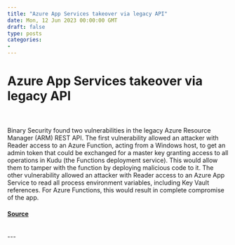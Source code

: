 ```yaml
---
title: "Azure App Services takeover via legacy API"
date: Mon, 12 Jun 2023 00:00:00 GMT
draft: false
type: posts
categories: 
- 
---
```

# Azure App Services takeover via legacy API

<br/>

<br/>
Binary Security found two vulnerabilities in the legacy Azure Resource Manager (ARM) REST API. The first vulnerability allowed an attacker with Reader access to an Azure Function, acting from a Windows host, to get an admin token that could be exchanged for a master key granting access to all operations in Kudu (the Functions deployment service). This would allow them to tamper with the function by deploying malicious code to it. The other vulnerability allowed an attacker with Reader access to an Azure App Service to read all process environment variables, including Key Vault references. For Azure Functions, this would result in complete compromise of the app.

#### [Source](https://www.cloudvulndb.org/azure-mgmt-api-rce)

<br/>
---
